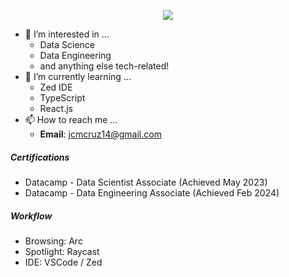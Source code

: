 <p align="center">
    <img src="https://capsule-render.vercel.app/api?type=waving&height=175&color=7377ab&section=header&text=Jay%20Cruz&desc=B.Sc.%20Industrial%20Engineering&fontColor=FFFFFF&fontSize=35&strokeWidth=0.2&stroke=FFFFFF&descAlignY=50&descAlign=50&fontAlignY=25"/>
</p>

- 👀 I’m interested in ...
    - Data Science
    - Data Engineering
    - and anything else tech-related!
- 🌱 I’m currently learning ...
    - Zed IDE
    - TypeScript
    - React.js
- 📫 How to reach me ...
    - **Email**: jcmcruz14@gmail.com
 
##### Certifications
- Datacamp - Data Scientist Associate (Achieved May 2023)
- Datacamp - Data Engineering Associate (Achieved Feb 2024)

##### Workflow
- Browsing: Arc
- Spotlight: Raycast
- IDE: VSCode / Zed
<!---
jmcruz14/jmcruz14 is a ✨ special ✨ repository because its `README.md` (this file) appears on your GitHub profile.
You can click the Preview link to take a look at your changes.

- 💞️ I’m looking to collaborate on ...

--->
